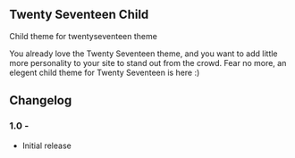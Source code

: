 ## Twenty Seventeen Child
Child theme for twentyseventeen theme

You already love the Twenty Seventeen theme, and you want to add little more personality to your site to stand out from the crowd. Fear no more, an elegent child theme for Twenty Seventeen is here :)

## Changelog


### 1.0 -
* Initial release
